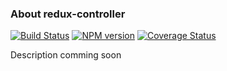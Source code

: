 ### About redux-controller
[![Build Status](https://travis-ci.org/lexich/redux-controller.svg)](https://travis-ci.org/lexich/redux-controller)
[![NPM version](https://badge.fury.io/js/redux-controller.svg)](http://badge.fury.io/js/redux-controller)
[![Coverage Status](https://coveralls.io/repos/lexich/redux-controller/badge.png?branch=master)](https://coveralls.io/r/lexich/redux-controller?branch=master)

Description comming soon
